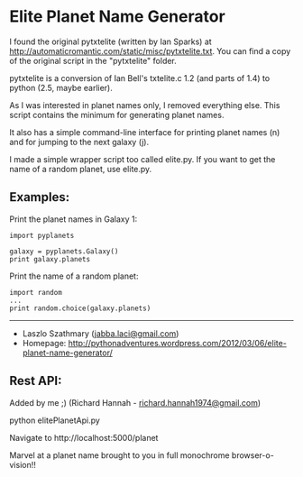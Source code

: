 Elite Planet Name Generator
===========================

I found the original pytxtelite (written by Ian Sparks) at
<http://automaticromantic.com/static/misc/pytxtelite.txt>.
You can find a copy of the original script in the "pytxtelite" folder.

pytxtelite is a conversion of Ian Bell's txtelite.c 1.2 (and parts of 1.4)
to python (2.5, maybe earlier).

As I was interested in planet names only, I removed everything
else. This script contains the minimum for generating planet
names.

It also has a simple command-line interface for printing planet names (n)
and for jumping to the next galaxy (j).

I made a simple wrapper script too called elite.py. If you want to get
the name of a random planet, use elite.py. 

Examples:
---------

Print the planet names in Galaxy 1:

    import pyplanets

    galaxy = pyplanets.Galaxy()
    print galaxy.planets

Print the name of a random planet:

    import random
    ...
    print random.choice(galaxy.planets)

-----

* Laszlo Szathmary (<jabba.laci@gmail.com>)
* Homepage: <http://pythonadventures.wordpress.com/2012/03/06/elite-planet-name-generator/>

Rest API:
--------

Added by me ;) (Richard Hannah - richard.hannah1974@gmail.com)

python elitePlanetApi.py

Navigate to http://localhost:5000/planet

Marvel at a planet name brought to you in full monochrome browser-o-vision!!
